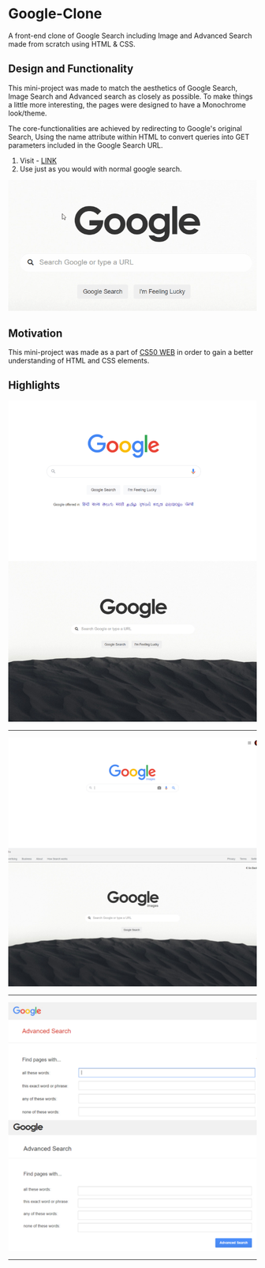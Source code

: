 # Google-Clone
A front-end clone of Google Search including Image and Advanced Search made from scratch using HTML &amp; CSS.

## Design and Functionality

This mini-project was made to match the aesthetics of Google Search, Image Search and Advanced search as closely as possible. To make things a little more interesting, the pages were designed to have a Monochrome look/theme.

The core-functionalities are achieved by redirecting to Google's original Search, Using the name attribute within HTML to convert queries into GET parameters included in the Google Search URL.

1. Visit - [LINK](https://ishanjain18.github.io/google-clone/index.html)
2. Use just as you would with normal google search.

<div align="center">
  <img src='project0.gif'>
</div>

## Motivation

This mini-project was made as a part of [CS50 WEB](https://cs50.harvard.edu/web/2020/#:~:text=CS50%E2%80%99s%20Web%20Programming%20with%20Python%20and%20JavaScript) in order to gain a better understanding of HTML and CSS elements.

## Highlights

![alt text](https://github.com/ishanjain18/google-clone/blob/main/rmIMG1.jpeg?raw=true)

<hr>

![alt text](https://raw.githubusercontent.com/ishanjain18/google-clone/main/rmIMG2.jpeg)
<hr>

![alt text](https://raw.githubusercontent.com/ishanjain18/google-clone/main/rmIMG3.jpeg)
<hr>






